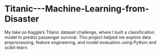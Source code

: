 # Titanic---Machine-Learning-from-Disaster
My take on Kaggle’s Titanic dataset challenge, where I built a classification model to predict passenger survival. This project helped me explore data preprocessing, feature engineering, and model evaluation using Python and scikit-learn.
